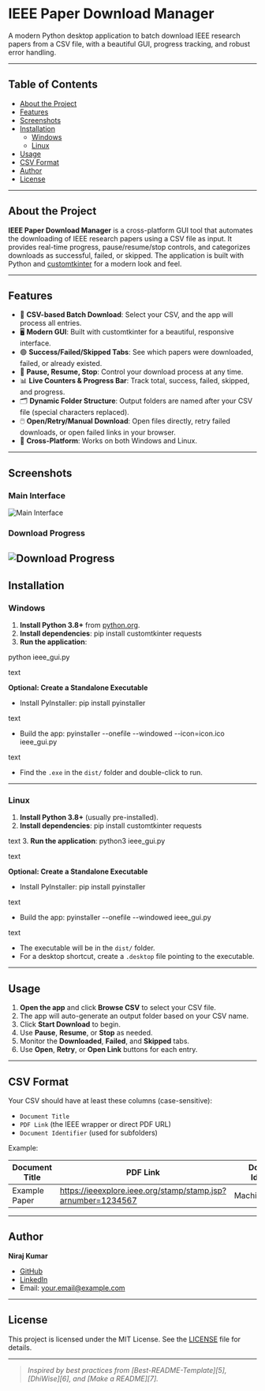 # IEEE Paper Download Manager

A modern Python desktop application to batch download IEEE research papers from a CSV file, with a beautiful GUI, progress tracking, and robust error handling.

---

## Table of Contents

- [About the Project](#about-the-project)
- [Features](#features)
- [Screenshots](#screenshots)
- [Installation](#installation)
  - [Windows](#windows)
  - [Linux](#linux)
- [Usage](#usage)
- [CSV Format](#csv-format)
- [Author](#author)
- [License](#license)

---

## About the Project

**IEEE Paper Download Manager** is a cross-platform GUI tool that automates the downloading of IEEE research papers using a CSV file as input. It provides real-time progress, pause/resume/stop controls, and categorizes downloads as successful, failed, or skipped. The application is built with Python and [customtkinter](https://github.com/TomSchimansky/CustomTkinter) for a modern look and feel.

---

## Features

- 📂 **CSV-based Batch Download**: Select your CSV, and the app will process all entries.
- 🖥️ **Modern GUI**: Built with customtkinter for a beautiful, responsive interface.
- 🟢 **Success/Failed/Skipped Tabs**: See which papers were downloaded, failed, or already existed.
- 🔄 **Pause, Resume, Stop**: Control your download process at any time.
- 📊 **Live Counters & Progress Bar**: Track total, success, failed, skipped, and progress.
- 🗂️ **Dynamic Folder Structure**: Output folders are named after your CSV file (special characters replaced).
- 🖱️ **Open/Retry/Manual Download**: Open files directly, retry failed downloads, or open failed links in your browser.
- 🏁 **Cross-Platform**: Works on both Windows and Linux.

---

## Screenshots

### Main Interface

![Main Interface](Screenshot/1.jpeg)

### Download Progress

![Download Progress](Screenshot/2.jpeg)
---

## Installation

### Windows

1. **Install Python 3.8+** from [python.org](https://python.org).
2. **Install dependencies**:
pip install customtkinter requests
3. **Run the application**:

python ieee_gui.py

text

**Optional: Create a Standalone Executable**
- Install PyInstaller:
pip install pyinstaller

text
- Build the app:
pyinstaller --onefile --windowed --icon=icon.ico ieee_gui.py

text
- Find the `.exe` in the `dist/` folder and double-click to run.

---

### Linux

1. **Install Python 3.8+** (usually pre-installed).
2. **Install dependencies**:
pip install customtkinter requests

text
3. **Run the application**:
python3 ieee_gui.py

text

**Optional: Create a Standalone Executable**
- Install PyInstaller:
pip install pyinstaller

text
- Build the app:
pyinstaller --onefile --windowed ieee_gui.py

text
- The executable will be in the `dist/` folder.
- For a desktop shortcut, create a `.desktop` file pointing to the executable.

---

## Usage

1. **Open the app** and click **Browse CSV** to select your CSV file.
2. The app will auto-generate an output folder based on your CSV name.
3. Click **Start Download** to begin.
4. Use **Pause**, **Resume**, or **Stop** as needed.
5. Monitor the **Downloaded**, **Failed**, and **Skipped** tabs.
6. Use **Open**, **Retry**, or **Open Link** buttons for each entry.

---

## CSV Format

Your CSV should have at least these columns (case-sensitive):

- `Document Title`
- `PDF Link` (the IEEE wrapper or direct PDF URL)
- `Document Identifier` (used for subfolders)

Example:

| Document Title | PDF Link | Document Identifier |
|----------------|----------|--------------------|
| Example Paper  | https://ieeexplore.ieee.org/stamp/stamp.jsp?arnumber=1234567 | Machine_Learning |

---

## Author

**Niraj Kumar**  
- [GitHub](https://github.com/yourusername)
- [LinkedIn](https://www.linkedin.com/in/yourprofile)
- Email: your.email@example.com

---

## License

This project is licensed under the MIT License. See the [LICENSE](LICENSE) file for details.

---

> _Inspired by best practices from [Best-README-Template][5], [DhiWise][6], and [Make a README][7]._  
